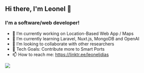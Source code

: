 ## Hi there, I'm Leonel 👋

### I'm a software/web developer!

- 🔭 I’m currently working on Location-Based Web App / Maps
- 🌱 I’m currently learning Laravel, Nuxt.js, MongoDB and OpenAI
- 👯 I’m looking to collaborate with other researchers
- 🥅 Tech Goals: Contribute more to Smart Ports
- 📫 How to reach me: https://linktr.ee/leoneljdias

![](https://komarev.com/ghpvc/?username=leoneljdias&color=blue&style=flat-square)
